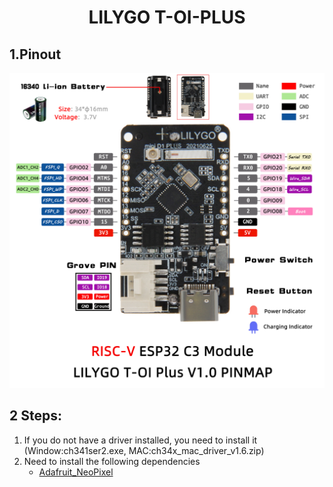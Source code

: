 <h1 align = "center">LILYGO T-OI-PLUS</h1> 

## 1.Pinout
![](image/TOI_Plus.jpg)

## 2 Steps:

1. If you do not have a driver installed, you need to install it (Window:ch341ser2.exe, MAC:ch34x_mac_driver_v1.6.zip)
2. Need to install the following dependencies
     - [Adafruit_NeoPixel](https://github.com/adafruit/Adafruit_NeoPixel)

